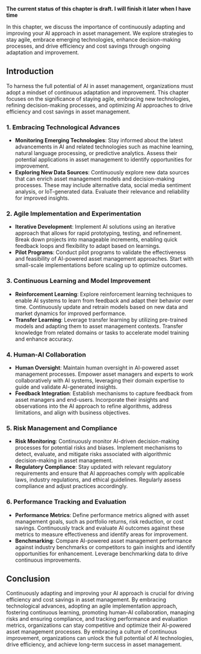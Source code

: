 **The current status of this chapter is draft. I will finish it later when I have time**

In this chapter, we discuss the importance of continuously adapting and improving your AI approach in asset management. We explore strategies to stay agile, embrace emerging technologies, enhance decision-making processes, and drive efficiency and cost savings through ongoing adaptation and improvement.

Introduction
------------

To harness the full potential of AI in asset management, organizations must adopt a mindset of continuous adaptation and improvement. This chapter focuses on the significance of staying agile, embracing new technologies, refining decision-making processes, and optimizing AI approaches to drive efficiency and cost savings in asset management.

### 1. Embracing Technological Advances

* **Monitoring Emerging Technologies**: Stay informed about the latest advancements in AI and related technologies such as machine learning, natural language processing, or predictive analytics. Assess their potential applications in asset management to identify opportunities for improvement.
* **Exploring New Data Sources**: Continuously explore new data sources that can enrich asset management models and decision-making processes. These may include alternative data, social media sentiment analysis, or IoT-generated data. Evaluate their relevance and reliability for improved insights.

### 2. Agile Implementation and Experimentation

* **Iterative Development**: Implement AI solutions using an iterative approach that allows for rapid prototyping, testing, and refinement. Break down projects into manageable increments, enabling quick feedback loops and flexibility to adapt based on learnings.
* **Pilot Programs**: Conduct pilot programs to validate the effectiveness and feasibility of AI-powered asset management approaches. Start with small-scale implementations before scaling up to optimize outcomes.

### 3. Continuous Learning and Model Improvement

* **Reinforcement Learning**: Explore reinforcement learning techniques to enable AI systems to learn from feedback and adapt their behavior over time. Continuously update and retrain models based on new data and market dynamics for improved performance.
* **Transfer Learning**: Leverage transfer learning by utilizing pre-trained models and adapting them to asset management contexts. Transfer knowledge from related domains or tasks to accelerate model training and enhance accuracy.

### 4. Human-AI Collaboration

* **Human Oversight**: Maintain human oversight in AI-powered asset management processes. Empower asset managers and experts to work collaboratively with AI systems, leveraging their domain expertise to guide and validate AI-generated insights.
* **Feedback Integration**: Establish mechanisms to capture feedback from asset managers and end-users. Incorporate their insights and observations into the AI approach to refine algorithms, address limitations, and align with business objectives.

### 5. Risk Management and Compliance

* **Risk Monitoring**: Continuously monitor AI-driven decision-making processes for potential risks and biases. Implement mechanisms to detect, evaluate, and mitigate risks associated with algorithmic decision-making in asset management.
* **Regulatory Compliance**: Stay updated with relevant regulatory requirements and ensure that AI approaches comply with applicable laws, industry regulations, and ethical guidelines. Regularly assess compliance and adjust practices accordingly.

### 6. Performance Tracking and Evaluation

* **Performance Metrics**: Define performance metrics aligned with asset management goals, such as portfolio returns, risk reduction, or cost savings. Continuously track and evaluate AI outcomes against these metrics to measure effectiveness and identify areas for improvement.
* **Benchmarking**: Compare AI-powered asset management performance against industry benchmarks or competitors to gain insights and identify opportunities for enhancement. Leverage benchmarking data to drive continuous improvements.

Conclusion
----------

Continuously adapting and improving your AI approach is crucial for driving efficiency and cost savings in asset management. By embracing technological advances, adopting an agile implementation approach, fostering continuous learning, promoting human-AI collaboration, managing risks and ensuring compliance, and tracking performance and evaluation metrics, organizations can stay competitive and optimize their AI-powered asset management processes. By embracing a culture of continuous improvement, organizations can unlock the full potential of AI technologies, drive efficiency, and achieve long-term success in asset management.
